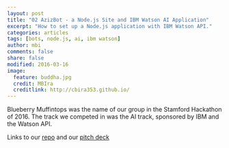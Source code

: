 ```yaml
---
layout: post
title: "02 AzizBot - a Node.js Site and IBM Watson AI Application"
excerpt: "How to set up a Node.js application with IBM Watson API."
categories: articles
tags: [bots, node.js, ai, ibm watson]
author: mbi
comments: false
share: false
modified: 2016-03-16
image:
  feature: buddha.jpg
  credit: MBIra
  creditlink: http://cbira353.github.io/
---
```


Blueberry Muffintops was the name of our group in the Stamford Hackathon of 2016.  The track we competed in was the AI track, sponsored by IBM and the Watson API.

Links to our [repo](https://github.com/Mirabello/stamfordhackathon.git) and our [pitch deck](https://docs.google.com/presentation/d/1B6_94U5NAvDbLGueD4bHPuF_qZaVhZ47StPbpSC6MU8/edit?usp=sharing)

